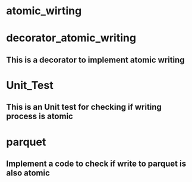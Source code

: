 # atomic_wirting
# decorator_atomic_writing
## This is a decorator to implement atomic writing
# Unit_Test
## This is an Unit test for checking if writing process is atomic
# parquet
## Implement a code to check if write to parquet is also atomic

